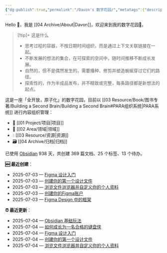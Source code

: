 ```yaml
---
{"dg-publish":true,"permalink":"/Davon's 数字花园/","metatags":{"description":"这里是 🏡Davon的数字花园，是个人不断发展的想法的集合，作为半成品的思考，在可探索的空间中，随时间推移不断播种、修剪、塑造","og:site_name":"DavonOs","og:title":"Davon 的数字花园","og:type":"article","og:url":"https://zuji.eu.org","og:image":"https://wp.technologyreview.com/wp-content/uploads/2020/08/digital-garden_web.jpg","og:image:width":"400","og:image:alt":"articlecover","og:locale":"zh_cn"},"tags":["gardenEntry"],"created":"2023-06-03T20:26:48.504+08:00","updated":"2025-05-08T09:47:53.014+08:00"}
---
```


Hello 👋，我是 [[04 Archive/About\|Davon]]，欢迎来到我的数字花园🌱。

>[!tip]+ 这是什么
>- 思考过程的容器，不按日期时间组织，而是通过上下文关联链接在一起。
>- 不断发展的想法的集合，在可探索的空间中，随时间推移不断成长发展。
>- 自然的，但不是偶然发生的，需要播种、修剪并塑造蜿蜒穿过它们的路径。
>- 探索性的，作为半成品发布，并不精致或完整，每条路径都是新想法的起点。

这是一座「全开放，原子化」的数字花园，目前以 [[03 Resource/Book/图书专著/Building a Second Brain/Building a Second Brain#PARA组织系统\|PARA系统]] 进行内容组织管理：
- 🎯 [[01 Project/项目\|项目]]
- 🔖 [[02 Area/领域\|领域]]
- 💧 [[03 Resource/资源\|资源]]
 - 🗃️ [[04 Archive/归档\|归档]]

<p><span>已使用 <a data-tooltip-position="top" aria-label="https://obsidian.md/" rel="noopener nofollow" class="external-link" href="https://obsidian.md/" target="_blank">Obsidian</a> 938 天，共创建 369 篇文档、25 个标签、13 个待办。 <br></span></p>

**🆕 最近创建**：
<div><ul class="dataview list-view-ul"><li><span>2025-07-03 — <a data-tooltip-position="top" aria-label="02 Area/设计/Figma Design for beginners/Figma 设计入门.md" data-href="02 Area/设计/Figma Design for beginners/Figma 设计入门.md" href="02 Area/设计/Figma Design for beginners/Figma 设计入门.md" class="internal-link" target="_blank" rel="noopener nofollow">Figma 设计入门</a></span></li><li><span>2025-07-03 — <a data-tooltip-position="top" aria-label="02 Area/设计/Figma Design for beginners/创建你的第一个设计文件.md" data-href="02 Area/设计/Figma Design for beginners/创建你的第一个设计文件.md" href="02 Area/设计/Figma Design for beginners/创建你的第一个设计文件.md" class="internal-link" target="_blank" rel="noopener nofollow">创建你的第一个设计文件</a></span></li><li><span>2025-07-03 — <a data-tooltip-position="top" aria-label="02 Area/设计/Figma Design for beginners/浏览文件浏览器并自定义你的个人资料.md" data-href="02 Area/设计/Figma Design for beginners/浏览文件浏览器并自定义你的个人资料.md" href="02 Area/设计/Figma Design for beginners/浏览文件浏览器并自定义你的个人资料.md" class="internal-link" target="_blank" rel="noopener nofollow">浏览文件浏览器并自定义你的个人资料</a></span></li><li><span>2025-07-03 — <a data-tooltip-position="top" aria-label="02 Area/设计/Figma Design for beginners/创建你的Figma账户.md" data-href="02 Area/设计/Figma Design for beginners/创建你的Figma账户.md" href="02 Area/设计/Figma Design for beginners/创建你的Figma账户.md" class="internal-link" target="_blank" rel="noopener nofollow">创建你的Figma账户</a></span></li><li><span>2025-07-03 — <a data-tooltip-position="top" aria-label="02 Area/设计/Figma Design Learn/Figma Design 中的框架.md" data-href="02 Area/设计/Figma Design Learn/Figma Design 中的框架.md" href="02 Area/设计/Figma Design Learn/Figma Design 中的框架.md" class="internal-link" target="_blank" rel="noopener nofollow">Figma Design 中的框架</a></span></li></ul></div>

**⏰ 最近更新**：
<div><ul class="dataview list-view-ul"><li><span>2025-07-04 — <a data-tooltip-position="top" aria-label="02 Area/内容创作/Obsidian 基础玩法.md" data-href="02 Area/内容创作/Obsidian 基础玩法.md" href="02 Area/内容创作/Obsidian 基础玩法.md" class="internal-link" target="_blank" rel="noopener nofollow">Obsidian 基础玩法</a></span></li><li><span>2025-07-04 — <a data-tooltip-position="top" aria-label="02 Area/内容创作/如何成长为一名合格的键盘侠.md" data-href="02 Area/内容创作/如何成长为一名合格的键盘侠.md" href="02 Area/内容创作/如何成长为一名合格的键盘侠.md" class="internal-link" target="_blank" rel="noopener nofollow">如何成长为一名合格的键盘侠</a></span></li><li><span>2025-07-04 — <a data-tooltip-position="top" aria-label="02 Area/设计/Figma Design for beginners/Figma 设计入门.md" data-href="02 Area/设计/Figma Design for beginners/Figma 设计入门.md" href="02 Area/设计/Figma Design for beginners/Figma 设计入门.md" class="internal-link" target="_blank" rel="noopener nofollow">Figma 设计入门</a></span></li><li><span>2025-07-04 — <a data-tooltip-position="top" aria-label="02 Area/设计/Figma Design for beginners/创建你的第一个设计文件.md" data-href="02 Area/设计/Figma Design for beginners/创建你的第一个设计文件.md" href="02 Area/设计/Figma Design for beginners/创建你的第一个设计文件.md" class="internal-link" target="_blank" rel="noopener nofollow">创建你的第一个设计文件</a></span></li><li><span>2025-07-04 — <a data-tooltip-position="top" aria-label="02 Area/设计/Figma Design for beginners/浏览文件浏览器并自定义你的个人资料.md" data-href="02 Area/设计/Figma Design for beginners/浏览文件浏览器并自定义你的个人资料.md" href="02 Area/设计/Figma Design for beginners/浏览文件浏览器并自定义你的个人资料.md" class="internal-link" target="_blank" rel="noopener nofollow">浏览文件浏览器并自定义你的个人资料</a></span></li></ul></div>